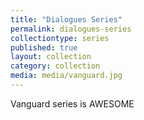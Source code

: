 ```yaml
---
title: "Dialogues Series"
permalink: dialogues-series
collectiontype: series
published: true
layout: collection
category: collection
media: media/vanguard.jpg
---
```


Vanguard series is AWESOME
